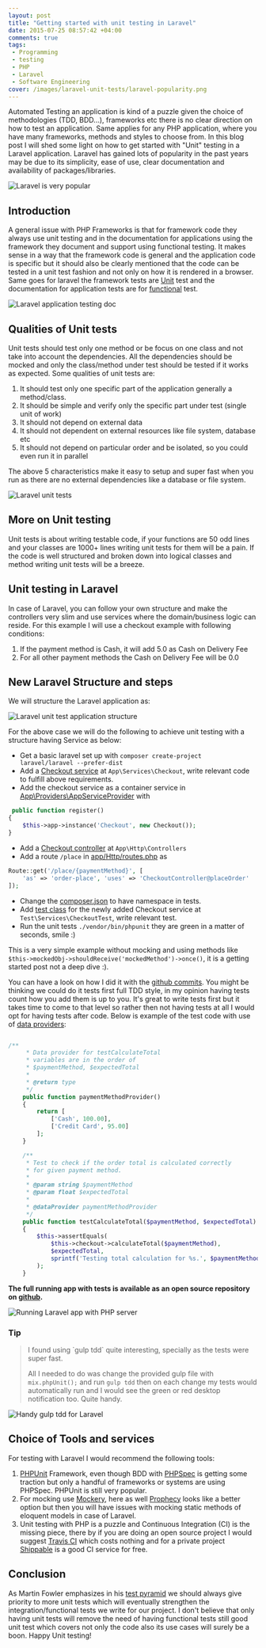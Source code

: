 ```yaml
---
layout: post
title: "Getting started with unit testing in Laravel"
date: 2015-07-25 08:57:42 +04:00
comments: true
tags: 
 - Programming
 - testing
 - PHP
 - Laravel
 - Software Engineering
cover: /images/laravel-unit-tests/laravel-popularity.png
---
```


Automated Testing an application is kind of a puzzle given the choice of methodologies (TDD, BDD...), frameworks etc there is no clear direction on how to test an application. Same applies for any PHP application, where you have many frameworks, methods and styles to choose from. In this blog post I will shed some light on how to get started with "Unit" testing in a Laravel application. Laravel has gained lots of popularity in the past years may be due to its simplicity, ease of use, clear documentation and availability of packages/libraries. 

<!-- more -->

<img class="center" loading="lazy" src="/images/laravel-unit-tests/laravel-popularity.png" title="Laravel is very popular" alt="Laravel is very popular">

## Introduction 

A general issue with PHP Frameworks is that for framework code they always use unit testing and in the documentation for applications using the framework they document and support using functional testing. It makes sense in a way that the framework code is general and the application code is specific but it should also be clearly mentioned that the code can be tested in a unit test fashion and not only on how it is rendered in a browser. Same goes for laravel the framework tests are [Unit](https://github.com/laravel/framework/blob/5.1/tests/View/ViewBladeCompilerTest.php) test and the documentation for application tests are for [functional](http://laravel.com/docs/5.1/testing) test.

<img class="center" loading="lazy" src="/images/laravel-unit-tests/laravel-testing-doc.png" title="Laravel application testing doc" alt="Laravel application testing doc">

## Qualities of Unit tests

Unit tests should test only one method or be focus on one class and not take into account the dependencies. All the dependencies should be mocked and only the class/method under test should be tested if it works as expected. Some qualities of unit tests are:

1. It should test only one specific part of the application generally a method/class.
1. It should be simple and verify only the specific part under test (single unit of work)
1. It should not depend on external data
1. It should not dependent on external resources like file system, database etc
1. It should not depend on particular order and be isolated, so you could even run it in parallel

The above 5 characteristics make it easy to setup and super fast when you run as there are no external dependencies like a database or file system.

<img class="center" loading="lazy" src="/images/laravel-unit-tests/laravel-unit-tests.png" title="Laravel unit tests" alt="Laravel unit tests">

## More on Unit testing

Unit tests is about writing testable code, if your functions are 50 odd lines and your classes are 1000+ lines writing unit tests for them will be a pain. If the code is well structured and broken down into logical classes and method writing unit tests will be a breeze. 

## Unit testing in Laravel
 
In case of Laravel, you can follow your own structure and make the controllers very slim and use services where the domain/business logic can reside. For this example I will use a checkout example with following conditions:

1. If the payment method is Cash, it will add 5.0 as Cash on Delivery Fee
2. For all other payment methods the Cash on Delivery Fee will be 0.0

## New Laravel Structure and steps

We will structure the Laravel application as:

<img class="center" loading="lazy" src="/images/laravel-unit-tests/laravel-unit-test-structure.png" title="Laravel unit test application structure" alt="Laravel unit test application structure">

For the above case we will do the following to achieve unit testing with a structure having Service as below:
 
* Get a basic laravel set up with `composer create-project laravel/laravel --prefer-dist`
* Add a [Checkout service](https://github.com/geshan/laravel-unit-test-example/blob/master/app/Services/Checkout.php) at `App\Services\Checkout`, write relevant code to fulfill above requirements.
* Add the checkout service as a container service in [App\Providers\AppServiceProvider](https://github.com/geshan/laravel-unit-test-example/blob/master/app/Providers/AppServiceProvider.php#L27) with
```php
 public function register()
{
    $this->app->instance('Checkout', new Checkout());
}
```
* Add a [Checkout controller](https://github.com/geshan/laravel-unit-test-example/blob/master/app/Http/Controllers/CheckoutController.php) at `App\Http\Controllers` 
* Add a route `/place` in [app/Http/routes.php](https://github.com/geshan/laravel-unit-test-example/blob/master/app/Http/routes.php#L19) as
```php
Route::get('/place/{paymentMethod}', [
    'as' => 'order-place', 'uses' => 'CheckoutController@placeOrder'
]);
```
* Change the [composer.json](https://github.com/geshan/laravel-unit-test-example/blob/master/composer.json#L26) to have namespace in tests.
* Add [test class](https://github.com/geshan/laravel-unit-test-example/blob/master/tests/Services/CheckoutTest.php) for the newly added Checkout service at `Test\Services\CheckoutTest`, write relevant test.
* Run the unit tests `./vendor/bin/phpunit` they are green in a matter of seconds, smile :)

This is a very simple example without mocking and using methods like `$this->mockedObj->shouldReceive('mockedMethod')->once()`, it
is a getting started post not a deep dive :).


You can have a look on how I did it with the [github commits](https://github.com/geshan/laravel-unit-test-example/commits/master). You might be thinking we could do it tests first full TDD style, in my opinion having tests count how you add them is up to you. It's great to write tests first but it takes time to come to that level so rather then not having tests at all I would opt for having tests after code. Below is example of the test code with use of [data providers](http://bit.ly/1Fe0cwx):

```php

/**
     * Data provider for testCalculateTotal
     * variables are in the order of
     * $paymentMethod, $expectedTotal
     *
     * @return type
     */
    public function paymentMethodProvider()
    {
        return [
            ['Cash', 100.00],
            ['Credit Card', 95.00]
        ];
    }

    /**
     * Test to check if the order total is calculated correctly
     * for given payment method.
     *
     * @param string $paymentMethod
     * @param float $expectedTotal
     *
     * @dataProvider paymentMethodProvider
     */
    public function testCalculateTotal($paymentMethod, $expectedTotal)
    {
        $this->assertEquals(
            $this->checkout->calculateTotal($paymentMethod),
            $expectedTotal,
            sprintf('Testing total calculation for %s.', $paymentMethod)
        );
    }
```

**The full running app with tests is available as an open source repository on [github](https://github.com/geshan/laravel-unit-test-example/).**

<img class="center" loading="lazy" src="/images/laravel-unit-tests/running-laravel-app.png" title="Running Laravel app with PHP server" alt="Running Laravel app with PHP server">

### Tip

<blockquote>
I found using `gulp tdd` quite interesting, specially as the tests were super fast. 

All I needed to do was change the provided gulp file with `mix.phpUnit();` and run `gulp tdd` then on each change my tests would automatically run and I would see the green or red desktop notification too. Quite handy.
</blockquote>

<img class="center" loading="lazy" src="/images/laravel-unit-tests/tests-green-gulp.png" title="Handy gulp tdd for Laravel" alt="Handy gulp tdd for Laravel">

## Choice of Tools and services

For testing with Laravel I would recommend the following tools:

1. [PHPUnit](https://phpunit.de/) Framework, even though BDD with [PHPSpec](http://www.phpspec.net) is getting some traction but only a handful of frameworks or systems are using PHPSpec. PHPUnit is still very popular.
1. For mocking use [Mockery](https://github.com/padraic/mockery), here as well [Prophecy](https://github.com/phpspec/prophecy) looks like a better option but then you will have issues with mocking static methods of eloquent models in case of Laravel.
1. Unit testing with PHP is a puzzle and Continuous Integration (CI) is the missing piece, there by if you are doing an open source project I would suggest [Travis CI](https://travis-ci.org/) which costs nothing and for a private project [Shippable](http://shippable.com) is a good CI service for free.

## Conclusion

As Martin Fowler emphasizes in his [test pyramid](http://martinfowler.com/bliki/TestPyramid.html) we should always give priority to more unit tests which will eventually strengthen the integration/functional tests we write for our project. I don't believe that only having unit tests will remove the need of having functional tests still good unit test which covers not only the code also its use cases will surely be a boon. Happy Unit testing!
